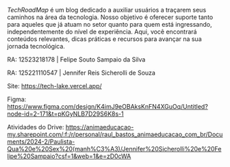 *TechRoadMap* é um blog dedicado a auxiliar usuários a traçarem seus caminhos na área da tecnologia. Nosso objetivo é oferecer suporte tanto para aqueles que já atuam no setor quanto para quem está ingressando, independentemente do nível de experiência. Aqui, você encontrará conteúdos relevantes, dicas práticas e recursos para avançar na sua jornada tecnológica.

RA: 12523218178 | Felipe Souto Sampaio da Silva

RA: 125221110547 | Jennifer Reis Sicherolli de Souza

Site: https://tech-lake.vercel.app/

Figma: https://www.figma.com/design/K4imJ9eOBAksKnFN4XGuOq/Untitled?node-id=2-171&t=pKGyNLB7D29S6K8s-1

Atividades do Drive: https://animaeducacao-my.sharepoint.com/:f:/r/personal/raul_bastos_animaeducacao_com_br/Documents/2024-2/Paulista-Qua%20e%20Sex%20(manh%C3%A3)/Jennifer%20Sicherolli%20e%20Felipe%20Sampaio?csf=1&web=1&e=zD0cWA
